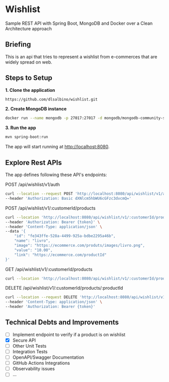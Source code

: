 # Wishlist
Sample REST API with Spring Boot, MongoDB and Docker over a Clean Architecture approach

## Briefing
This is an api that tries to represent a wishlist from e-commerces that are widely spread on web.

## Steps to Setup

**1. Clone the application**

```bash
https://github.com/dlsalbino/wishlist.git
```

**2. Create MongoDB instance**
```bash
docker run --name mongodb -p 27017:27017 -d mongodb/mongodb-community-server:7.0.11-ubi8
```

**3. Run the app**

```bash
mvn spring-boot:run
```
The app will start running at <http://localhost:8080>.


## Explore Rest APIs
The app defines following these API's endpoints:

POST /api/wishlist/v1/auth
```bash 
curl --location --request POST 'http://localhost:8080/api/wishlist/v1/auth' \
--header 'Authorization: Basic dXNlcm5hbWU6cGFzc3dvcmQ='
```

POST /api/wishlist/v1/:customerId/products
```bash
curl --location 'http://localhost:8080/api/wishlist/v1/:customerId/products' \
--header 'Authorization: Bearer {token}' \
--header 'Content-Type: application/json' \
--data '{
    "id": "fe343ffe-528a-4499-925a-bdbe2295a46b",
    "name": "livro",
    "image": "https://ecommerce.com/produts/images/livro.png",
    "value": "10.00",
    "link": "https://ecommerce.com/productId"
}'
```
    
GET /api/wishlist/v1/:customerId/products
```bash
curl --location 'http://localhost:8080/api/wishlist/v1/:customerId/products'
```
    
DELETE /api/wishlist/v1/:customerId/products/:productId
```bash
curl --location --request DELETE 'http://localhost:8080/api/wishlist/v1/:customerId/products/:productId' \
--header 'Content-Type: application/json' \
--header 'Authorization: Bearer {token}'
```

## Technical Debts and Improvements
- [ ] Implement endpoint to verify if a product is on wishlist
- [X] Secure API
- [ ] Other Unit Tests
- [ ] Integration Tests
- [ ] OpenAPI/Swagger Documentation
- [ ] GitHub Actions Integrations
- [ ] Observability issues
- [ ] ...